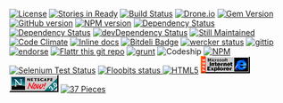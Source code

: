 [![License](http://img.shields.io/:license-mit-blue.svg)](http://artemave.mit-license.org)
[![Stories in Ready](https://badge.waffle.io/artemave/37-pieces-of-flair.png?label=ready&title=Ready)](https://waffle.io/artemave/37-pieces-of-flair)
[![Build Status](https://travis-ci.org/artemave/37-pieces-of-flair.png)](https://travis-ci.org/artemave/37-pieces-of-flair)
[![Drone.io](https://drone.io/github.com/joshski/37-pieces-of-flair/status.png)](https://drone.io/github.com/joshski/37-pieces-of-flair/latest)
[![Gem Version](https://badge.fury.io/rb/37-pieces-of-flair.png)](http://badge.fury.io/rb/37-pieces-of-flair)
[![GitHub version](https://badge.fury.io/gh/artemave%2F37-pieces-of-flair.png)](http://badge.fury.io/gh/artemave%2F37-pieces-of-flair)
[![NPM version](https://badge.fury.io/js/37-pieces-of-flair.png)](http://badge.fury.io/js/37-pieces-of-flair)
[![Dependency Status](https://gemnasium.com/artemave/37-pieces-of-flair.png)](https://gemnasium.com/artemave/37-pieces-of-flair)
[![Dependency Status](https://david-dm.org/artemave/37-pieces-of-flair.png)](https://david-dm.org/artemave/37-pieces-of-flair)
[![devDependency Status](https://david-dm.org/artemave/37-pieces-of-flair/dev-status.png)](https://david-dm.org/artemave/37-pieces-of-flair#info=devDependencies)
[![Still Maintained](http://stillmaintained.com/artemave/37-pieces-of-flair.png)](http://stillmaintained.com/artemave/37-pieces-of-flair)
[![Code Climate](https://codeclimate.com/github/artemave/37-pieces-of-flair.png)](https://codeclimate.com/github/artemave/37-pieces-of-flair)
[![Inline docs](http://inch-ci.org/github/artemave/37-pieces-of-flair.png)](http://inch-ci.org/github/artemave/37-pieces-of-flair)
[![Bitdeli Badge](https://d2weczhvl823v0.cloudfront.net/artemave/37-pieces-of-flair/trend.png)](https://bitdeli.com/free "Bitdeli Badge")
[![wercker status](https://app.wercker.com/status/dbb3610426d65fd5699570ca58f942ce/s/master "wercker status")](https://app.wercker.com/project/bykey/dbb3610426d65fd5699570ca58f942ce)
[![gittip](http://img.shields.io/gittip/artemave.svg)](http://img.shields.io/gittip/artemave.svg)
[![endorse](https://api.coderwall.com/artemave/endorsecount.png)](https://coderwall.com/artemave)
[![Flattr this git repo](http://api.flattr.com/button/flattr-badge-large.png)](https://flattr.com/submit/auto?user_id=artemave&url=https://github.com/artemave/37-pieces-of-flair&title=37-pieces-of-flair&tags=github&category=software)
[![grunt](https://cdn.gruntjs.com/builtwith.png)](http://www.gruntjs.com)
![Codeship](https://www.codeship.io/projects/2fd6ac80-8d30-0131-79d8-6e593527c391/status)
[![NPM](https://nodei.co/npm/37-pieces-of-flair.png?mini=true)](https://nodei.co/npm/37-pieces-of-flair/)
[![Selenium Test Status](https://saucelabs.com/buildstatus/artemave)](https://saucelabs.com/u/artemave)
<a href="http://floobits.com/artemave/37-pieces-of-flair/redirect">
  <img alt="Floobits status" width="100" height="40" src="http://floobits.com/artemave/37-pieces-of-flair.png" />
</a>
[![HTML5](http://www.w3.org/html/logo/downloads/HTML5_Badge_32.png)](http://www.w3.org/TR/html5/)
[![Internet Explorer](images/ie.gif?raw=true)](http://en.wikipedia.org/wiki/Internet_Explorer)
[![Netscape Navigator](images/netscape.gif?raw=true)](http://en.wikipedia.org/wiki/Netscape_Navigator)
[![37 Pieces](http://img.shields.io/badge/37-pieces%20of%20flair-brightgreen.svg)](https://github.com/artemave/37-pieces-of-flair)
